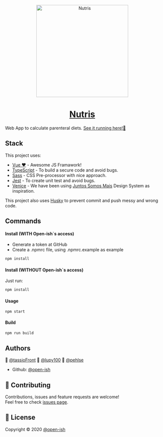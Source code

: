 <a href="https://nutris.firebaseapp.com/">
<p align="center">
  <img  src="https://img.icons8.com/cotton/2x/watermelon.png" alt="Nutris" width="300" />
</p>
<h1 align="center">Nutris</h1></a>

Web App to calculate parenteral diets. [See it running here!👀](https://nutris.firebaseapp.com/)

## Stack

This project uses:

- [Vue ❤️](https://vuejs.org/) - Awesome JS Framawork!
- [TypeScript](https://www.typescriptlang.org/) - To build a secure code and avoid bugs.
- [Sass](https://sass-lang.com/) - CSS Pre-processor with nice approach.
- [Jest](https://jestjs.io/docs/en/getting-started) - To create unit test and avoid bugs.
- [Venice](https://github.com/juntossomosmais/venice) - We have been using [Juntos Somos Mais](https://github.com/juntossomosmais) Design System as inspiration.

This project also uses [Husky](https://github.com/typicode/husky) to prevent commit and push messy and wrong code.

## Commands

#### Install (WITH Open-ish`s access)

- Generate a token at GitHub
- Create a .npmrc file, using .npmrc.example as example

```sh
npm install
```

#### Install (WITHOUT Open-ish`s access)

Just run:

```sh
npm install
```

#### Usage

```sh
npm start
```

#### Build

```sh
npm run build
```

## Authors

👤 [@tassioFront](https://github.com/tassioFront)
👤 [@lupy100](https://github.com/lupy100)
👤 [@pehlse](https://github.com/pehlse)

- Github: [@open-ish](https://github.com/open-ish)

## 🤝 Contributing

Contributions, issues and feature requests are welcome!<br />Feel free to check [issues page](https://github.com/open-ish/nutris/issues).

## 📝 License

Copyright © 2020 [@open-ish](https://github.com/open-ish)
